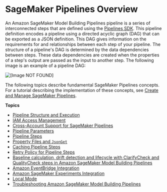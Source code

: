 # SageMaker Pipelines Overview<a name="pipelines-sdk"></a>

An Amazon SageMaker Model Building Pipelines pipeline is a series of interconnected steps that are defined using the [Pipelines SDK](https://sagemaker.readthedocs.io/en/stable/workflows/pipelines/sagemaker.workflow.pipelines.html)\. This pipeline definition encodes a pipeline using a directed acyclic graph \(DAG\) that can be exported as a JSON definition\. This DAG gives information on the requirements for and relationships between each step of your pipeline\. The structure of a pipeline's DAG is determined by the data dependencies between steps\. These data dependencies are created when the properties of a step's output are passed as the input to another step\. The following image is an example of a pipeline DAG:

![\[Image NOT FOUND\]](http://docs.aws.amazon.com/sagemaker/latest/dg/images/pipeline-full.png)

The following topics describe fundamental SageMaker Pipelines concepts\. For a tutorial describing the implementation of these concepts, see [Create and Manage SageMaker Pipelines](pipelines-build.md)\.

**Topics**
+ [Pipeline Structure and Execution](build-and-manage-pipeline.md)
+ [IAM Access Management](build-and-manage-access.md)
+ [Cross\-Account Support for SageMaker Pipelines](build-and-manage-xaccount.md)
+ [Pipeline Parameters](build-and-manage-parameters.md)
+ [Pipeline Steps](build-and-manage-steps.md)
+ [Property Files and `JsonGet`](build-and-manage-propertyfile.md)
+ [Caching Pipeline Steps](pipelines-caching.md)
+ [Retry Policy for Pipeline Steps](pipelines-retry-policy.md)
+ [Baseline calculation, drift detection and lifecycle with ClarifyCheck and QualityCheck steps in Amazon SageMaker Model Building Pipelines](pipelines-quality-clarify-baseline-lifecycle.md)
+ [Amazon EventBridge Integration](pipeline-eventbridge.md)
+ [Amazon SageMaker Experiments Integration](pipelines-experiments.md)
+ [Local Mode](pipelines-local-mode.md)
+ [Troubleshooting Amazon SageMaker Model Building Pipelines](pipelines-troubleshooting.md)